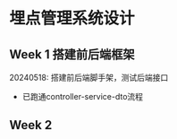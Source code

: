 # 埋点管理系统设计

## Week 1 搭建前后端框架

20240518: 搭建前后端脚手架，测试后端接口

- 已跑通controller-service-dto流程



## Week 2